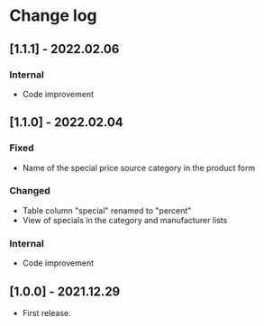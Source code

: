 # Change log

## [1.1.1] - 2022.02.06
### Internal
- Code improvement

## [1.1.0] - 2022.02.04
### Fixed
- Name of the special price source category in the product form
### Changed
- Table column "special" renamed to "percent"
- View of specials in the category and manufacturer lists
### Internal
- Code improvement

## [1.0.0] - 2021.12.29
- First release.
